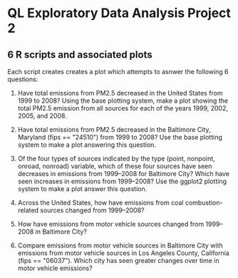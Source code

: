 # QL Exploratory Data Analysis Project 2
## 6 R scripts and associated plots

Each script creates creates a plot which attempts to asnwer the following 6 questions:

1) Have total emissions from PM2.5 decreased in the United States from 1999 to 2008? Using the base plotting system, 
  make a plot showing the total PM2.5 emission from all sources for each of the years 1999, 2002, 2005, and 2008.
  
2) Have total emissions from PM2.5 decreased in the Baltimore City, Maryland (fips == "24510") from 1999 to 2008? Use 
  the base plotting system to make a plot answering this question.
  
3) Of the four types of sources indicated by the type (point, nonpoint, onroad, nonroad) variable, which of these four
  sources have seen decreases in emissions from 1999–2008 for Baltimore City? Which have seen increases in emissions 
  from 1999–2008? Use the ggplot2 plotting system to make a plot answer this question.
  
4) Across the United States, how have emissions from coal combustion-related sources changed from 1999–2008?

5) How have emissions from motor vehicle sources changed from 1999–2008 in Baltimore City?

6) Compare emissions from motor vehicle sources in Baltimore City with emissions from motor vehicle sources in Los Angeles 
  County, California (fips == "06037"). Which city has seen greater changes over time in motor vehicle emissions?
